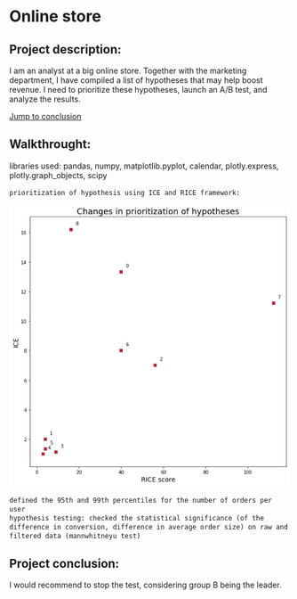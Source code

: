 # Online store

## Project description:

I am an analyst at a big online store. Together with the marketing department, I have compiled a list of hypotheses that may help boost revenue. I need to prioritize these hypotheses, launch an A/B test, and analyze the results.

[Jump to conclusion](##Projectconclusion:)

## Walkthrought:

libraries used: pandas, numpy, matplotlib.pyplot, calendar, plotly.express, plotly.graph_objects, scipy

    prioritization of hypothesis using ICE and RICE framework:

<img src='.\prioritization.png'>

    defined the 95th and 99th percentiles for the number of orders per user
    hypothesis testing: checked the statistical significance (of the difference in conversion, difference in average order size) on raw and filtered data (mannwhitneyu test)

## Project conclusion:

I would recommend to stop the test, considering group B being the leader.
